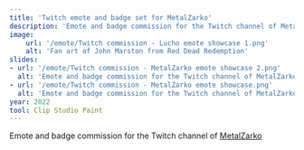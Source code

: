 ```yaml
---
title: 'Twitch emote and badge set for MetalZarko'
description: 'Emote and badge commission for the Twitch channel of MetalZarko'
image:
    url: '/emote/Twitch commission - Lucho emote showcase 1.png'
    alt: 'Fan art of John Marston from Red Dead Redemption'
slides:
- url: '/emote/Twitch commission - MetalZarko emote showcase 2.png'
  alt: 'Emote and badge commission for the Twitch channel of MetalZarko'
- url: '/emote/Twitch commission - MetalZarko emote showcase.png'
  alt: 'Emote and badge commission for the Twitch channel of MetalZarko'
year: 2022
tool: Clip Studio Paint
---
```


Emote and badge commission for the Twitch channel of [MetalZarko](https://www.twitch.tv/metalzarko95)